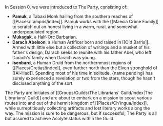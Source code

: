 In Session 0, we were introduced to The Party, consisting of:

- **Pamuk**, a Tabaxi Monk hailing from the southern reaches of [[Places/Lampris/index]]. Pamuk works with the [[Maecia Crime Family]] to scratch out an honest living in a warm, rural, and somewhat underpopulated region. 
- **Mukagak**, a Half-Orc Barbarian. 
- **Darach Abelson**, a Human Artificer born and raised in [[Old Barris]]. Armed with little else but a collection of writings and a musket of his father's design, Darach seeks to reunite with his father Abel, who left Darach's family when Darach was young. 
- **Isenbard**, a Human Druid from the northernmost regions of [[Places/Cretias/index]], even further north than the Elven stronghold of [[Al-Had]]. Spending most of his time in solitude, {name pending} has surely experienced a revelation or two from the stars, though he hasn't disclosed anything of the sort.

The Party are Initiates of [[Groups/Guilds/The Librarians' Guild/index|The Librarians' Guild]] and are about to embark on a mission to scout various routes into and out of the hermit kingdom of [[Places/Ch'ingua/index]], while surreptitiously collecting artifacts and lost literary works along the way. The mission is sure to be dangerous, but if successful, The Party is all but assured to achieve Acolyte status within the Guild. 